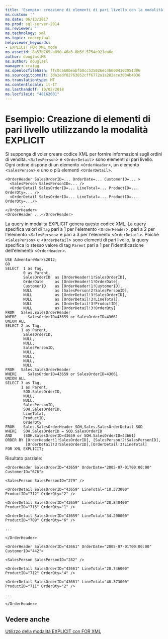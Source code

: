 ```yaml
---
title: 'Esempio: creazione di elementi di pari livello con la modalità EXPLICIT | Microsoft Docs'
ms.custom: ''
ms.date: 06/13/2017
ms.prod: sql-server-2014
ms.reviewer: ''
ms.technology: xml
ms.topic: conceptual
helpviewer_keywords:
- EXPLICIT FOR XML mode
ms.assetid: 8a57b765-a890-46a3-8b5f-5754e921ea6e
author: douglaslMS
ms.author: douglasl
manager: craigg
ms.openlocfilehash: ffc0ca60beabfb8cc535026ec4b6004103051d06
ms.sourcegitcommit: 3da2edf82763852cff6772a1a282ace3034b4936
ms.translationtype: MT
ms.contentlocale: it-IT
ms.lasthandoff: 10/02/2018
ms.locfileid: "48162601"
---
```

# <a name="example-constructing-siblings-with-explicit-mode"></a>Esempio: Creazione di elementi di pari livello utilizzando la modalità EXPLICIT
  Si supponga di voler creare codice XML per fornire informazioni sugli ordini di vendita. <`SalesPerson`> e <`OrderDetail`> sono elementi di pari livello. Ogni ordine dispone di un elemento <`OrderHeader`>, un elemento <`SalesPerson`> e uno o più elementi <`OrderDetail`>.  
  
```  
<OrderHeader SalesOrderID=... OrderDate=... CustomerID=... >  
  <SalesPerson SalesPersonID=... />  
  <OrderDetail SalesOrderID=... LineTotal=... ProductID=... OrderQty=... />  
  <OrderDetail SalesOrderID=... LineTotal=... ProductID=... OrderQty=.../>  
      ...  
</OrderHeader>  
<OrderHeader ...</OrderHeader>  
```  
  
 La query in modalità EXPLICIT genera questo codice XML. La query specifica valori di `Tag` pari a 1 per l'elemento <`OrderHeader`>, pari a 2 per l'elemento <`SalesPerson`> e pari a 3 per l'elemento <`OrderDetail`>. Poiché <`SalesPerson`> e <`OrderDetail`> sono elementi di pari livello, la query specifica lo stesso valore di tag `Parent` pari a 1 per l'identificazione dell'elemento <`OrderHeader`>.  
  
```  
USE AdventureWorks2012;  
GO  
SELECT  1 as Tag,  
        0 as Parent,  
        SalesOrderID  as [OrderHeader!1!SalesOrderID],  
        OrderDate     as [OrderHeader!1!OrderDate],  
        CustomerID    as [OrderHeader!1!CustomerID],  
        NULL          as [SalesPerson!2!SalesPersonID],  
        NULL          as [OrderDetail!3!SalesOrderID],  
        NULL          as [OrderDetail!3!LineTotal],  
        NULL          as [OrderDetail!3!ProductID],  
        NULL          as [OrderDetail!3!OrderQty]  
FROM   Sales.SalesOrderHeader  
WHERE     SalesOrderID=43659 or SalesOrderID=43661  
UNION ALL   
SELECT 2 as Tag,  
       1 as Parent,  
        SalesOrderID,  
        NULL,  
        NULL,  
        SalesPersonID,    
        NULL,           
        NULL,           
        NULL,  
        NULL           
FROM   Sales.SalesOrderHeader  
WHERE     SalesOrderID=43659 or SalesOrderID=43661  
UNION ALL  
SELECT 3 as Tag,  
       1 as Parent,  
        SOD.SalesOrderID,  
        NULL,  
        NULL,  
        SalesPersonID,  
        SOH.SalesOrderID,  
        LineTotal,  
        ProductID,  
        OrderQty     
FROM    Sales.SalesOrderHeader SOH,Sales.SalesOrderDetail SOD  
WHERE   SOH.SalesOrderID = SOD.SalesOrderID  
AND     (SOH.SalesOrderID=43659 or SOH.SalesOrderID=43661)  
ORDER BY [OrderHeader!1!SalesOrderID], [SalesPerson!2!SalesPersonID],  
         [OrderDetail!3!SalesOrderID],[OrderDetail!3!LineTotal]  
FOR XML EXPLICIT;  
```  
  
 Risultato parziale:  
  
 `<OrderHeader SalesOrderID="43659" OrderDate="2005-07-01T00:00:00" CustomerID="676">`  
  
 `<SalesPerson SalesPersonID="279" />`  
  
 `<OrderDetail SalesOrderID="43659" LineTotal="10.373000" ProductID="712" OrderQty="2" />`  
  
 `<OrderDetail SalesOrderID="43659" LineTotal="28.840400" ProductID="716" OrderQty="1" />`  
  
 `<OrderDetail SalesOrderID="43659" LineTotal="34.200000" ProductID="709" OrderQty="6" />`  
  
 `...`  
  
 `</OrderHeader>`  
  
 `<OrderHeader SalesOrderID="43661" OrderDate="2005-07-01T00:00:00" CustomerID="442">`  
  
 `<SalesPerson SalesPersonID="282" />`  
  
 `<OrderDetail SalesOrderID="43661" LineTotal="20.746000" ProductID="712" OrderQty="4" />`  
  
 `<OrderDetail SalesOrderID="43661" LineTotal="40.373000" ProductID="711" OrderQty="2" />`  
  
 `...`  
  
 `</OrderHeader>`  
  
## <a name="see-also"></a>Vedere anche  
 [Utilizzo della modalità EXPLICIT con FOR XML](use-explicit-mode-with-for-xml.md)  
  
  
